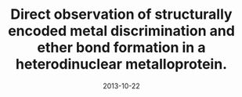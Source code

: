 ---
link: https://dx.doi.org/10.1073/pnas.1304368110
journal: Proceedings of the National Academy of Sciences of the United States of America
title: Direct observation of structurally encoded metal discrimination and ether bond formation in a heterodinuclear metalloprotein.
date: 2013-10-22
authors: Griese, JJ, Roos, K, Cox, N, Shafaat, HS, Branca, RM, Lehtiö, J, Gräslund, A, Lubitz, W, Siegbahn, PE, Högbom, M
---